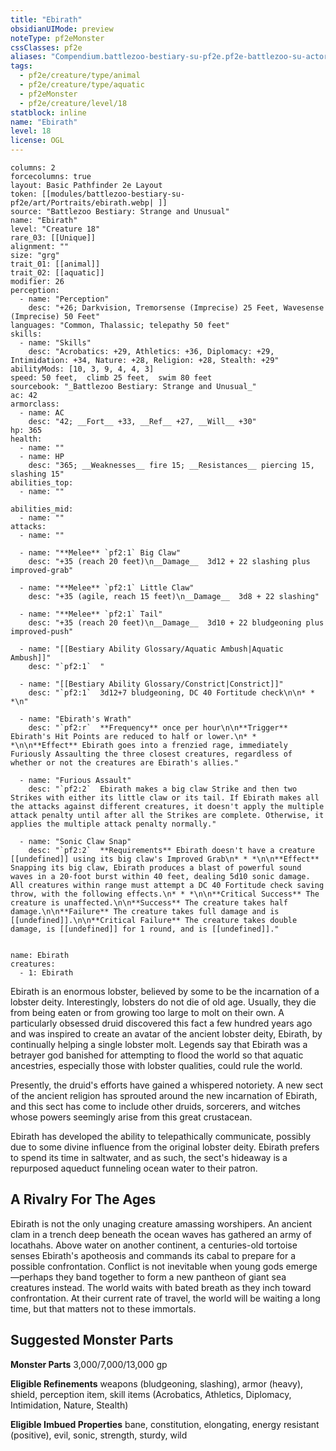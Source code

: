 ```yaml
---
title: "Ebirath"
obsidianUIMode: preview
noteType: pf2eMonster
cssClasses: pf2e
aliases: "Compendium.battlezoo-bestiary-su-pf2e.pf2e-battlezoo-su-actors.Actor.lydM8mSFIZEmOt0U" 
tags:
  - pf2e/creature/type/animal
  - pf2e/creature/type/aquatic
  - pf2eMonster
  - pf2e/creature/level/18
statblock: inline
name: "Ebirath"
level: 18
license: OGL
---
```


```statblock
columns: 2
forcecolumns: true
layout: Basic Pathfinder 2e Layout
token: [[modules/battlezoo-bestiary-su-pf2e/art/Portraits/ebirath.webp| ]]
source: "Battlezoo Bestiary: Strange and Unusual"
name: "Ebirath"
level: "Creature 18"
rare_03: [[Unique]]
alignment: ""
size: "grg"
trait_01: [[animal]]
trait_02: [[aquatic]]
modifier: 26
perception:
  - name: "Perception"
    desc: "+26; Darkvision, Tremorsense (Imprecise) 25 Feet, Wavesense (Imprecise) 50 Feet"
languages: "Common, Thalassic; telepathy 50 feet"
skills:
  - name: "Skills"
    desc: "Acrobatics: +29, Athletics: +36, Diplomacy: +29, Intimidation: +34, Nature: +28, Religion: +28, Stealth: +29"
abilityMods: [10, 3, 9, 4, 4, 3]
speed: 50 feet,  climb 25 feet,  swim 80 feet
sourcebook: "_Battlezoo Bestiary: Strange and Unusual_"
ac: 42
armorclass:
  - name: AC
    desc: "42; __Fort__ +33, __Ref__ +27, __Will__ +30"
hp: 365
health:
  - name: ""
  - name: HP
    desc: "365; __Weaknesses__ fire 15; __Resistances__ piercing 15, slashing 15"
abilities_top:
  - name: ""

abilities_mid:
  - name: ""
attacks:
  - name: ""

  - name: "**Melee** `pf2:1` Big Claw"
    desc: "+35 (reach 20 feet)\n__Damage__  3d12 + 22 slashing plus improved-grab"

  - name: "**Melee** `pf2:1` Little Claw"
    desc: "+35 (agile, reach 15 feet)\n__Damage__  3d8 + 22 slashing"

  - name: "**Melee** `pf2:1` Tail"
    desc: "+35 (reach 20 feet)\n__Damage__  3d10 + 22 bludgeoning plus improved-push"

  - name: "[[Bestiary Ability Glossary/Aquatic Ambush|Aquatic Ambush]]"
    desc: "`pf2:1`  "

  - name: "[[Bestiary Ability Glossary/Constrict|Constrict]]"
    desc: "`pf2:1`  3d12+7 bludgeoning, DC 40 Fortitude check\n\n* * *\n"

  - name: "Ebirath's Wrath"
    desc: "`pf2:r`  **Frequency** once per hour\n\n**Trigger** Ebirath's Hit Points are reduced to half or lower.\n* * *\n\n**Effect** Ebirath goes into a frenzied rage, immediately Furiously Assaulting the three closest creatures, regardless of whether or not the creatures are Ebirath's allies."

  - name: "Furious Assault"
    desc: "`pf2:2`  Ebirath makes a big claw Strike and then two Strikes with either its little claw or its tail. If Ebirath makes all the attacks against different creatures, it doesn't apply the multiple attack penalty until after all the Strikes are complete. Otherwise, it applies the multiple attack penalty normally."

  - name: "Sonic Claw Snap"
    desc: "`pf2:2`  **Requirements** Ebirath doesn't have a creature [[undefined]] using its big claw's Improved Grab\n* * *\n\n**Effect** Snapping its big claw, Ebirath produces a blast of powerful sound waves in a 20-foot burst within 40 feet, dealing 5d10 sonic damage. All creatures within range must attempt a DC 40 Fortitude check saving throw, with the following effects.\n* * *\n\n**Critical Success** The creature is unaffected.\n\n**Success** The creature takes half damage.\n\n**Failure** The creature takes full damage and is [[undefined]].\n\n**Critical Failure** The creature takes double damage, is [[undefined]] for 1 round, and is [[undefined]]."
 
```

```encounter-table
name: Ebirath
creatures:
  - 1: Ebirath
```



Ebirath is an enormous lobster, believed by some to be the incarnation of a lobster deity. Interestingly, lobsters do not die of old age. Usually, they die from being eaten or from growing too large to molt on their own. A particularly obsessed druid discovered this fact a few hundred years ago and was inspired to create an avatar of the ancient lobster deity, Ebirath, by continually helping a single lobster molt. Legends say that Ebirath was a betrayer god banished for attempting to flood the world so that aquatic ancestries, especially those with lobster qualities, could rule the world.

Presently, the druid's efforts have gained a whispered notoriety. A new sect of the ancient religion has sprouted around the new incarnation of Ebirath, and this sect has come to include other druids, sorcerers, and witches whose powers seemingly arise from this great crustacean.

Ebirath has developed the ability to telepathically communicate, possibly due to some divine influence from the original lobster deity. Ebirath prefers to spend its time in saltwater, and as such, the sect's hideaway is a repurposed aqueduct funneling ocean water to their patron.

## A Rivalry For The Ages

Ebirath is not the only unaging creature amassing worshipers. An ancient clam in a trench deep beneath the ocean waves has gathered an army of locathahs. Above water on another continent, a centuries-old tortoise senses Ebirath's apotheosis and commands its cabal to prepare for a possible confrontation. Conflict is not inevitable when young gods emerge—perhaps they band together to form a new pantheon of giant sea creatures instead. The world waits with bated breath as they inch toward confrontation. At their current rate of travel, the world will be waiting a long time, but that matters not to these immortals.

## Suggested Monster Parts

**Monster Parts** 3,000/7,000/13,000 gp

**Eligible Refinements** weapons (bludgeoning, slashing), armor (heavy), shield, perception item, skill items (Acrobatics, Athletics, Diplomacy, Intimidation, Nature, Stealth)

**Eligible Imbued Properties** bane, constitution, elongating, energy resistant (positive), evil, sonic, strength, sturdy, wild
